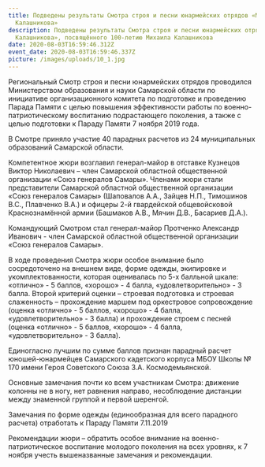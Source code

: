 ```yaml
---
title: Подведены результаты Смотра строя и песни юнармейских отрядов «Марш
  Калашникова»
description: Подведены результаты Смотра строя и песни юнармейских отрядов «Марш
  Калашникова», посвящённого 100-летию Михаила Калашникова
date: 2020-08-03T16:59:46.312Z
event_date: 2020-08-03T16:59:46.337Z
picture: /images/uploads/10_1.jpg
---
```



Региональный Смотр строя и песни юнармейских отрядов проводился Министерством образования и науки Самарской области по инициативе организационного комитета по подготовке и проведению Парада Памяти с целью повышения эффективности работы по военно-патриотическому воспитанию подрастающего поколения, а также с целью подготовки к Параду Памяти 7 ноября 2019 года.

В Смотре приняло участие 40 парадных расчетов из 24 муниципальных образований Самарской области.

Компетентное жюри возглавил генерал-майор в отставке Кузнецов Виктор Николаевич – член Самарской областной общественной организации «Союз генералов Самары». Членами жюри стали представители Самарской областной общественной организации «Союз генералов Самары» (Шаповалов А.А., Зайцев Н.П., Тимошинов В.С., Плавченко В.А.) и офицеры 2-й гвардейской общевойсковой Краснознамённой армии (Башмаков А.В., Мячин Д.В., Басариев Д.А.).

Командующий Смотром стал генерал-майор Протченко Александр Иванович - член Самарской областной общественной организации «Союз генералов Самары».

В ходе проведения Смотра жюри особое внимание было сосредоточено на внешнем виде, форме одежды, экипировке и укомплектованности, которая оценивалась по 5-х балльной шкале: «отлично» - 5 баллов, «хорошо» - 4 балла, «удовлетворительно» - 3 балла. Второй критерий оценки – строевая подготовка и строевая слаженность – прохождение маршем под оркестровое сопровождение (оценка «отлично» - 5 баллов, «хорошо» - 4 балла, «удовлетворительно» - 3 балла) и прохождение строем с песней (оценка «отлично» - 5 баллов, «хорошо» - 4 балла, «удовлетворительно» - 3 балла).

Единогласно лучшим по сумме баллов признан парадный расчет юношей-юнармейцев Самарского кадетского корпуса МБОУ Школы № 170 имени Героя Советского Союза З.А. Космодемьянской.

Основные замечания почти ко всем участникам Смотра: движение колонны не в ногу, нет равнения направо, несоблюдение дистанции между знаменной группой и первой шеренгой.

Замечания по форме одежды (единообразная для всего парадного расчета) отработать к Параду Памяти 7.11.2019

Рекомендации жюри – обратить особое внимание на военно-патриотическое воспитание молодого поколения на всех уровнях, к 7 ноября учесть вышеназванные замечания и рекомендации.